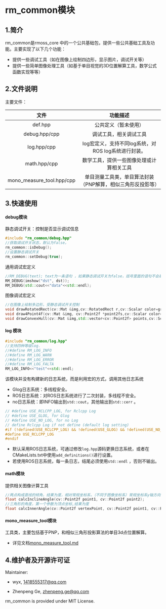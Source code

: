 # rm_common模块

## 1.简介

rm_common是rmoss_core 中的一个公共基础包，提供一些公共基础工具及功能。主要实现了以下几个功能：

* 提供一些调试工具（如在图像上绘制四边形，显示图片，调试开关等）
* 提供一些简单图像处理工具（如基于单目视觉的3D位置解算工具，数学公式函数实现等等）

## 2.文件说明

主要文件：

|          文件           |                         功能描述                          |
| :---------------------: | :-------------------------------------------------------: |
|     def.hpp     |          公共定义（暂未使用）          |
| debug.hpp/cpp | 调试工具，相关调试工具 |
| log.hpp/cpp | log宏定义，支持不同log系统，对ROS log系统进行封装。 |
|       math.hpp/cpp        |          数学工具，提供一些图像处理或计算相关工具           |
| mono_measure_tool.hpp/cpp | 单目测量工具类，单目算法封装（PNP解算，相似三角形反投影等） |

## 3.快速使用

#### debug模块

静态调试开关：控制是否显示调试信息

```c++
#include "rm_common/debug.hpp"
//获取调试开关状态，默认为false，
rm_common::isDebug();
//设置静态调试开关
rm_common::setDebug(true);
```

通用调试宏定义

```c++
//RM_DEBUG(text); text为一条语句 ，如果静态调试开关为false，括号里面的语句不会被执行。
RM_DEBUG(imshow("dst", dst));
RM_DEBUG(std::cout<<"data"<<std::endl);
```

图像调试宏定义

```c++
//在图像上绘制多边形，受静态调试开关控制
void drawRotatedRect(cv::Mat &img,cv::RotatedRect r,cv::Scalar color=green);
void draw4Point4f(cv::Mat &img, cv::Point2f *point2fs,cv::Scalar color=green);
void drawConvexHull(cv::Mat &img,std::vector<cv::Point2f> points,cv::Scalar color=green);
```

#### log 模块

```c++
#include "rm_common/log.hpp"
//支持四种等级log.
//#define RM_LOG_INFO
//#define RM_LOG_WARN
//#define RM_LOG_ERROR
//#define RM_LOG_FALTA
RM_LOG_INFO<<"test"<<std::endl;
```

该模块并没有构建新的日志系统，而是利用宏的方式，调用其他日志系统

* Glog日志系统：多线程安全。
* ROS日志系统：对ROS日志系统进行了二次封装，多线程不安全。
* no日志系统：即INFO输出到`std::cout`，其他输出到`std::cerr` 。

```c++
// #define USE_RCLCPP_LOG, for Rclcpp Log
// #define USE_GLOG, for Glog
// #define USE_NO_LOG, for no Log
// define Rclcpp Log if not define (default log setting)
#if (!defined(USE_RCLCPP_LOG) && !defined(USE_GLOG) && !defined(USE_NO_LOG) )
#define USE_RCLCPP_LOG
#endif
```

* 默认采用ROS日志系统，可通过修改`log.hpp`源码更换日志系统，或者在CMakeLists.txt中使用`add_definitions()`进行设置。
* 若使用ROS日志系统，每一条日志，结尾必须使用`std::endl` ，否则不输出。

#### math模块

提供相关图像计算工具

```c++
//两点构成直线的倾角，结果为度，相对常规坐标系，（不同于图像坐标系）常规坐标系y轴方向为向上。
float calcInclineAngle(cv::Point2f point1, cv::Point2f point2);
//三角形的角度，第一个参数为顶点坐标,结果为度
float calcInnerAngle(cv::Point2f vertexPoint, cv::Point2f point1, cv::Point2f point2);
```

#### mono_measure_tool模块

工具类，主要包括基于PNP，和相似三角形投影算法的单目3d点位置解算。

* 详见文档[mono_measure_tool.md](doc/mono_measure_tool.md)

## 4.维护者及开源许可证

Maintainer:

* wyx, 1418555317@qq.com

* Zhenpeng Ge,  zhenpeng.ge@qq.com

rm_common is provided under MIT License.

